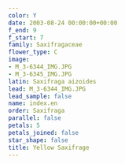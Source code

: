 ```yaml
---
color: Y
date: 2003-08-24 00:00:00+00:00
f_end: 9
f_start: 7
family: Saxifragaceae
flower_type: C
image:
- M_3-6344_IMG.JPG
- M_3-6345_IMG.JPG
latin: Saxifraga aizoides
lead: M_3-6344_IMG.JPG
lead_sample: false
name: index.en
order: Saxifraga
parallel: false
petals: 5
petals_joined: false
star_shape: false
title: Yellow Saxifrage
---
```

